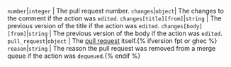 `number`|`integer` | The pull request number.
`changes`|`object`| The changes to the comment if the action was `edited`.
`changes[title][from]`|`string` | The previous version of the title if the action was `edited`.
`changes[body][from]`|`string` | The previous version of the body if the action was `edited`.
`pull_request`|`object` | The [pull request](/rest/pulls) itself.{% ifversion fpt or ghec %}
`reason`|`string` | The reason the pull request was removed from a merge queue if the action was `dequeued`.{% endif %}
